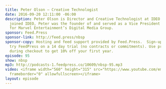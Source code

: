 ```yaml
---
title: Peter Olson — Creative Technologist
date: 2016-09-20 12:11:00 -06:00
description: Peter Olson is Director and Creative Technologist at IDEO. Before he
  joined IDEO, Peter was the founder of and served as a Vice President of Technology
  for Marvel Entertainment’s Digital Media Group.
sponsor: Feed.Press
sponsor-link: http://feed.press/nbsp
sponsor-copy: Hosting and feed support provided by Feed.Press.  Sign-up today and
  try FeedPress on a 14 day trial (no contracts or commitments). Use promo code *nbsp*
  during checkout to get 10% off your first year.
episode: 95
show: nbsp
mp3: http://podcasts-1.feedpress.co/10609/nbsp-95.mp3
video: <iframe width="560" height="315" src="https://www.youtube.com/embed/MqfdvM1SyjU"
  frameborder="0" allowfullscreen></iframe>
layout: episode
---
```


